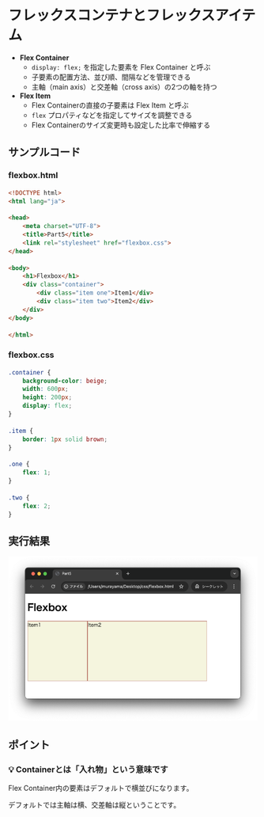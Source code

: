 # フレックスコンテナとフレックスアイテム

+ **Flex Container**
  + `display: flex;` を指定した要素を Flex Container と呼ぶ
  + 子要素の配置方法、並び順、間隔などを管理できる
  + 主軸（main axis）と交差軸（cross axis）の2つの軸を持つ
+ **Flex Item**
  + Flex Containerの直接の子要素は Flex Item と呼ぶ
  + `flex` プロパティなどを指定してサイズを調整できる
  + Flex Containerのサイズ変更時も設定した比率で伸縮する

## サンプルコード

### flexbox.html

```html
<!DOCTYPE html>
<html lang="ja">

<head>
    <meta charset="UTF-8">
    <title>Part5</title>
    <link rel="stylesheet" href="flexbox.css">
</head>

<body>
    <h1>Flexbox</h1>
    <div class="container">
        <div class="item one">Item1</div>
        <div class="item two">Item2</div>
    </div>
</body>

</html>
```

### flexbox.css

```css
.container {
    background-color: beige;
    width: 600px;
    height: 200px;
    display: flex;
}

.item { 
    border: 1px solid brown; 
}

.one {
    flex: 1;
}

.two {
    flex: 2; 
}
```

## 実行結果

![](https://raw.githubusercontent.com/murayama333/md2slide/refs/heads/main/md/css/part5/img/02.png)

## ポイント

### 💡 Containerとは「入れ物」という意味です

Flex Container内の要素はデフォルトで横並びになります。

デフォルトでは主軸は横、交差軸は縦ということです。
